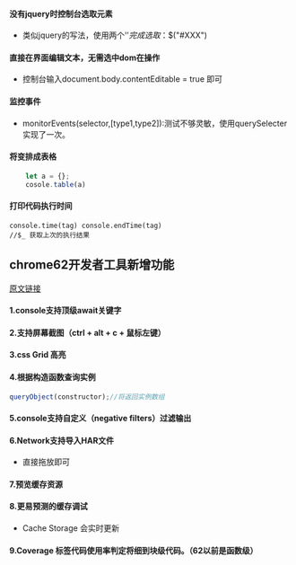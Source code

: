 #### 没有jquery时控制台选取元素
- 类似jquery的写法，使用两个'$'完成选取：$$("#XXX")

#### 直接在界面编辑文本，无需选中dom在操作
- 控制台输入document.body.contentEditable = true 即可

#### 监控事件
- monitorEvents(selector,[type1,type2]):测试不够灵敏，使用querySelecter实现了一次。

#### 将变排成表格
```javascript 1.7
    let a = {};
    cosole.table(a)
```

#### 打印代码执行时间
    console.time(tag) console.endTime(tag)
    //$_ 获取上次的执行结果

## chrome62开发者工具新增功能
[原文链接](https://developers.google.com/web/updates/2017/08/devtools-release-notes)
#### 1.console支持顶级await关键字
#### 2.支持屏幕截图（ctrl + alt + c + 鼠标左键）
#### 3.css Grid 高亮
#### 4.根据构造函数查询实例
```javascript 1.7
queryObject(constructor);//将返回实例数组
```
#### 5.console支持自定义（negative filters）过滤输出
#### 6.Network支持导入HAR文件
- 直接拖放即可
#### 7.预览缓存资源
#### 8.更易预测的缓存调试
- Cache Storage 会实时更新
#### 9.Coverage 标签代码使用率判定将细到块级代码。（62以前是函数级）
